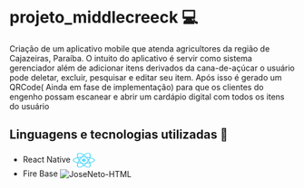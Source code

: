 # projeto_middlecreeck 💻
Criação de um aplicativo mobile que atenda agricultores da região de Cajazeiras, Paraíba. O intuito do aplicativo é servir como sistema gerenciador além de adicionar itens derivados da cana-de-açúcar o usuário pode deletar, excluir, pesquisar e editar seu item. Após isso é gerado um QRCode( Ainda em fase de implementação) para que os clientes do engenho possam escanear e abrir um cardápio digital com todos os itens do usuário

## Linguagens e tecnologias utilizadas 💠
  * React Native <img align="center" alt="JoseNeto-HTML" height="30" width="40" src="https://raw.githubusercontent.com/devicons/devicon/master/icons/react/react-original.svg">
  * Fire Base <img align="center" alt="JoseNeto-HTML" height="80" width="100" src="https://www.gstatic.com/devrel-devsite/prod/vab219352c525c8fb05bd0fd3ca06d9eb1d0a150a1bba4081d8880459dfe83504/firebase/images/lockup.svg">
